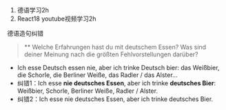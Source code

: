 1. 德语学习2h
2. React18 youtube视频学习2h

德语造句纠错
>** Welche Erfahrungen hast du mit deutschem Essen? Was sind deiner Meinung nach die größten Fehlvorstellungen darüber?

- Ich esse Deutsch essen nie, aber ich trinke Deutsch bier: das Weißbier, die Schorle, die Berliner Weiße, das Radler / das Alster...
- 纠错1：Ich esse **nie deutsches Essen**, aber ich trinke **deutsches Bier**: Weißbier, Schorle, Berliner Weiße, Radler / Alster.
- 纠错2：Ich esse nie deutsches Essen, aber ich trinke deutsches Bier.